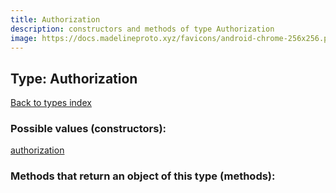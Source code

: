 ```yaml
---
title: Authorization
description: constructors and methods of type Authorization
image: https://docs.madelineproto.xyz/favicons/android-chrome-256x256.png
---
```

## Type: Authorization  
[Back to types index](index.md)



### Possible values (constructors):

[authorization](../constructors/authorization.md)  



### Methods that return an object of this type (methods):



